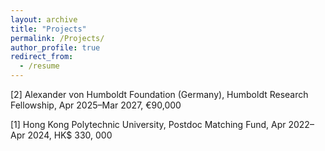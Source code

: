 ```yaml
---
layout: archive
title: "Projects"
permalink: /Projects/
author_profile: true
redirect_from:
  - /resume
---
```

[2] Alexander von Humboldt Foundation (Germany), Humboldt Research Fellowship, Apr 2025–Mar 2027, €90,000

[1] Hong Kong Polytechnic University, Postdoc Matching Fund, Apr 2022–Apr 2024, HK$ 330, 000

